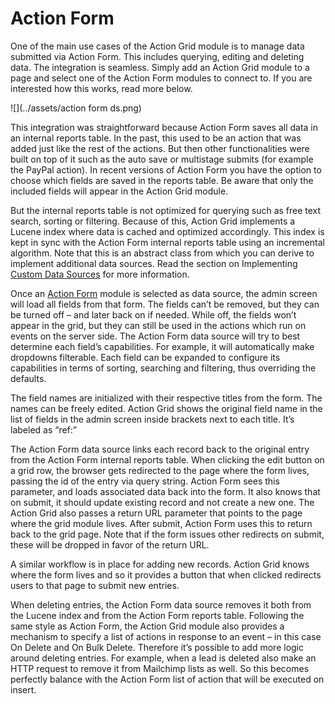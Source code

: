 # Action Form

One of the main use cases of the Action Grid module is to manage data submitted via Action Form. This includes querying, editing and deleting data. The integration is seamless. Simply add an Action Grid module to a page and select one of the Action Form modules to connect to. If you are interested how this works, read more below.

![](../assets/action form ds.png)

This integration was straightforward because Action Form saves all data in an internal reports table. In the past, this used to be an action that was added just like the rest of the actions. But then other functionalities were built on top of it such as the auto save or multistage submits (for example the PayPal action). In recent versions of Action Form you have the option to choose which fields are saved in the reports table. Be aware that only the included fields will appear in the Action Grid module. 

But the internal reports table is not optimized for querying such as free text search, sorting or filtering. Because of this, Action Grid implements a Lucene index where data is cached and optimized accordingly. This index is kept in sync with the Action Form internal reports table using an incremental algorithm. Note that this is an abstract class from which you can derive to implement additional data sources. Read the section on Implementing [Custom Data Sources](custom-data-sources.md) for more information. 

Once an [Action Form](http://www.dnnsharp.com/dnn/modules/action-form-builder) module is selected as data source, the admin screen will load all fields from that form. The fields can’t be removed, but they can be turned off – and later back on if needed. While off, the fields won’t appear in the grid, but they can still be used in the actions which run on events on the server side. The Action Form data source will try to best determine each field’s capabilities. For example, it will automatically make dropdowns filterable. Each field can be expanded to configure its capabilities in terms of sorting, searching and filtering, thus overriding the defaults. 

The field names are initialized with their respective titles from the form. The names can be freely edited. Action Grid shows the original field name in the list of fields in the admin screen inside brackets next to each title. It’s labeled as “ref:” 

The Action Form data source links each record back to the original entry from the Action Form internal reports table. When clicking the edit button on a grid row, the browser gets redirected to the page where the form lives, passing the id of the entry via query string. Action Form sees this parameter, and loads associated data back into the form. It also knows that on submit, it should update existing record and not create a new one. The Action Grid also passes a return URL parameter that points to the page where the grid module lives. After submit, Action Form uses this to return back to the grid page. Note that if the form issues other redirects on submit, these will be dropped in favor of the return URL. 

A similar workflow is in place for adding new records. Action Grid knows where the form lives and so it provides a button that when clicked redirects users to that page to submit new entries. 

When deleting entries, the Action Form data source removes it both from the Lucene index and from the Action Form reports table. Following the same style as Action Form, the Action Grid module also provides a mechanism to specify a list of actions in response to an event – in this case On Delete and On Bulk Delete. Therefore it’s possible to add more logic around deleting entries. For example, when a lead is deleted also make an HTTP request to remove it from Mailchimp lists as well. So this becomes perfectly balance with the Action Form list of action that will be executed on insert.